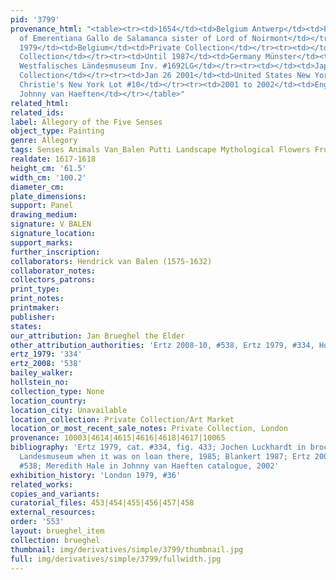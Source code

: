 ```yaml
---
pid: '3799'
provenance_html: "<table><tr><td>1654</td><td>Belgium Antwerp</td><td>Probably collection
  of Emerentiana Gallo de Salamanca sister of Lord of Noirmont</td></tr><tr><td>Before
  1979</td><td>Belgium</td><td>Private Collection</td></tr><tr><td></td><td>Germany</td><td>Private
  Collection</td></tr><tr><td>Until 1987</td><td>Germany Münster</td><td>On loan to
  Westfalisches Ländesmuseum Inv. #1692LG</td></tr><tr><td></td><td>Japan</td><td>Private
  Collection</td></tr><tr><td>Jan 26 2001</td><td>United States New York NY</td><td>Sale
  Christie's New York Lot #10</td></tr><tr><td>2001 to 2002</td><td>England London</td><td>With
  Johnny van Haeften</td></tr></table>"
related_html:
related_ids:
label: Allegory of the Five Senses
object_type: Painting
genre: Allegory
tags: Senses Animals Van_Balen Putti Landscape Mythological Flowers Fruit
realdate: 1617-1618
height_cm: '61.5'
width_cm: '100.2'
diameter_cm:
plate_dimensions:
support: Panel
drawing_medium:
signature: V BALEN
signature_location:
support_marks:
further_inscription:
collaborators: Hendrick van Balen (1575-1632)
collaborator_notes:
collectors_patrons:
print_type:
print_notes:
printmaker:
publisher:
states:
our_attribution: Jan Brueghel the Elder
other_attribution_authorities: 'Ertz 2008-10, #538, Ertz 1979, #334, Honig database'
ertz_1979: '334'
ertz_2008: '538'
bailey_walker:
hollstein_no:
collection_type: None
location_country:
location_city: Unavailable
location_collection: Private Collection/Art Market
location_or_most_recent_sale_notes: Private Collection, London
provenance: 10003|4614|4615|4616|4618|4617|10065
bibliography: 'Ertz 1979, cat. #334, fig. 433; Jochen Luckhardt in brochure from Westfalisches
  Landesmuseum when it was on loan there, 1985; Blankert 1987; Ertz 2008-10, cat.
  #538; Meredith Hale in Johnny van Haeften catalogue, 2002'
exhibition_history: 'London 1979, #36'
related_works:
copies_and_variants:
curatorial_files: 453|454|455|456|457|458
external_resources:
order: '553'
layout: brueghel_item
collection: brueghel
thumbnail: img/derivatives/simple/3799/thumbnail.jpg
full: img/derivatives/simple/3799/fullwidth.jpg
---
```

